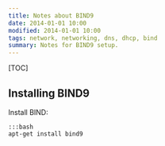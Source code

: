 ```yaml
---
title: Notes about BIND9
date: 2014-01-01 10:00
modified: 2014-01-01 10:00
tags: network, networking, dns, dhcp, bind
summary: Notes for BIND9 setup.
---
```


[TOC]

## Installing BIND9

Install BIND:

    :::bash
    apt-get install bind9
